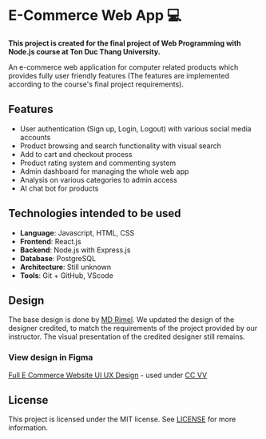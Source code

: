 # E-Commerce Web App 💻

**This project is created for the final project of Web Programming with Node.js course at Ton Duc Thang University.**

An e-commerce web application for computer related products which provides fully user friendly features (The features are implemented according to the course's final project requirements).

## Features  
- User authentication (Sign up, Login, Logout) with various social media accounts
- Product browsing and search functionality with visual search
- Add to cart and checkout process  
- Product rating system and commenting system
- Admin dashboard for managing the whole web app
- Analysis on various categories to admin access
- AI chat bot for products

## Technologies intended to be used 
- **Language**: Javascript, HTML, CSS
- **Frontend**: React.js
- **Backend**: Node.js with Express.js
- **Database**: PostgreSQL
- **Architecture**: Still unknown
- **Tools**: Git + GitHub, VScode 

## Design
The base design is done by [MD Rimel](https://www.figma.com/@mdrimel15). We updated the design of the designer credited, to match the requirements of the project provided by our instructor. The visual presentation of the credited designer still remains.

### View design in Figma
[Full E Commerce Website UI UX Design](https://www.figma.com/community/file/1219312065205187851) - used under [CC VV](https://creativecommons.org/licenses/by/4.0/)

## License
This project is licensed under the MIT license. See [LICENSE](https://github.com/MyatThiriMaung3/e-commerce_web_app/blob/main/LICENSE) for more information.
